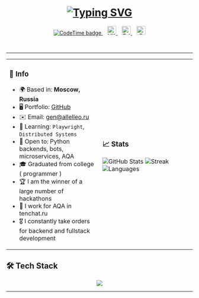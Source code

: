 <h1 align="center">
  <a href="https://github.com/0sokrat0" target="_blank">
    <img src="https://readme-typing-svg.demolab.com?font=Fira+Code&pause=1000&color=0891B2&center=true&vCenter=true&width=435&lines=Alexey+Ovchinikov;Python+Backend+Developer" alt="Typing SVG" />
  </a>
</h1>

<p align="center">
  <a href="https://codetime.dev">
    <img src="https://img.shields.io/endpoint?style=flat-square&url=https%3A%2F%2Fapi.codetime.dev%2Fshield%3Fid%3D17389%26project%3D%26in%3D0" alt="CodeTime badge" />
  </a>
  &nbsp;&nbsp;
  <a href="https://vk.com/allelleo">
    <img src="https://upload.wikimedia.org/wikipedia/commons/2/21/VK.com-logo.svg" alt="VK" width="24px" />
  </a>
  &nbsp;&nbsp;
  <a href="https://t.me/allelleo">
    <img src="https://upload.wikimedia.org/wikipedia/commons/8/82/Telegram_logo.svg" alt="Telegram" width="24px" />
  </a>
  &nbsp;&nbsp;
  <a href="mailto:gen@allelleo.ru">
    <img src="https://upload.wikimedia.org/wikipedia/commons/4/4e/Mail_%28iOS%29.svg" alt="Email" width="24px" />
  </a>
</p>


</br>

---

<table>
<tr>
<td width="50%">

### 📍 Info

- 🌍 Based in: **Moscow, Russia**
- 🖥️ Portfolio: [GitHub](https://github.com/allelleo)
- ✉️ Email: [gen@allelleo.ru](mailto:gen@allelleo.ru)
- 🧠 Learning: `Playwright`, `Distributed Systems`
- 🤝 Open to: Python backends, bots, microservices, AQA
- 🎓 Graduated from college ( programmer )
- 🏆 I am the winner of a large number of hackathons
- 🧠 I work for AQA in tenchat.ru
- 🎖️ I constantly take orders for backend and fullstack development

</td>
<td width="50%">

### 📈 Stats

![GitHub Stats](https://github-readme-stats.vercel.app/api?username=allelleo&show_icons=true&theme=tokyonight)
![Streak](https://github-readme-streak-stats.herokuapp.com/?user=allelleo&theme=tokyonight)
![Languages](https://github-readme-stats.vercel.app/api/top-langs/?username=allelleo&layout=compact&theme=tokyonight)

</td>
</tr>
</table>


## 🛠️ Tech Stack

<p align="center">
  <img src="https://skillicons.dev/icons?i=python,postgres,docker,redis,kafka,git,linux,python,js,ts,html,css,vscode,bash,jwt,mysql,sqlite,nodejs,bootstrap,django,fastapi,flask,jenkins,nginx,obsidian,prometheuspycharm,raspberrypi,selenium," />
</p>

---
